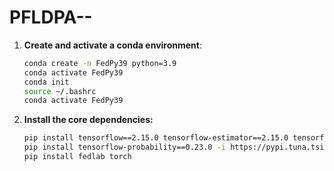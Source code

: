 # PFLDPA--
1. **Create and activate a conda environment**:
   ```bash
   conda create -n FedPy39 python=3.9
   conda activate FedPy39
   conda init
   source ~/.bashrc
   conda activate FedPy39
2. **Install the core dependencies:**
    ```bash
    pip install tensorflow==2.15.0 tensorflow-estimator==2.15.0 tensorflow-privacy==0.8.11 -i https://pypi.tuna.tsinghua.edu.cn/simple
    pip install tensorflow-probability==0.23.0 -i https://pypi.tuna.tsinghua.edu.cn/simple
    pip install fedlab torch
